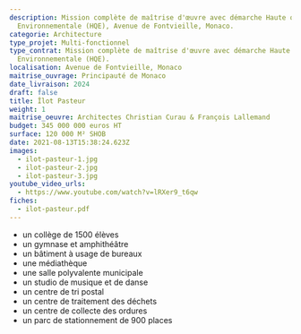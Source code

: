 ```yaml
---
description: Mission complète de maîtrise d'œuvre avec démarche Haute qualité
  Environnementale (HQE), Avenue de Fontvieille, Monaco.
categorie: Architecture
type_projet: Multi-fonctionnel
type_contrat: Mission complète de maîtrise d'œuvre avec démarche Haute qualité
  Environnementale (HQE).
localisation: Avenue de Fontvieille, Monaco
maitrise_ouvrage: Principauté de Monaco
date_livraison: 2024
draft: false
title: Îlot Pasteur
weight: 1
maitrise_oeuvre: Architectes Christian Curau & François Lallemand
budget: 345 000 000 euros HT
surface: 120 000 M² SHOB
date: 2021-08-13T15:38:24.623Z
images:
  - ilot-pasteur-1.jpg
  - ilot-pasteur-2.jpg
  - ilot-pasteur-3.jpg
youtube_video_urls:
  - https://www.youtube.com/watch?v=lRXer9_t6qw
fiches:
  - ilot-pasteur.pdf
---
```

* un collège de 1500 élèves
* un gymnase et amphithéâtre
* un bâtiment à usage de bureaux
* une médiathèque
* une salle polyvalente municipale
* un studio de musique et de danse
* un centre de tri postal
* un centre de traitement des déchets
* un centre de collecte des ordures
* un parc de stationnement de 900 places
